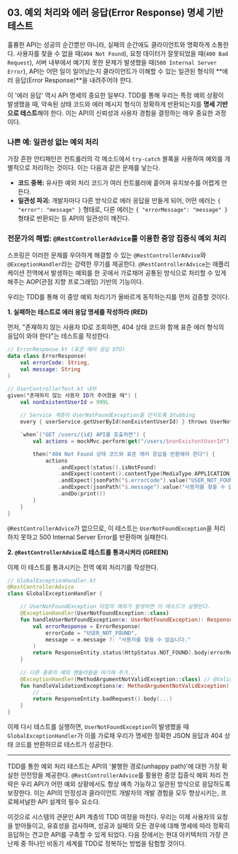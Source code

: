 ## 03\. 예외 처리와 에러 응답(Error Response) 명세 기반 테스트

훌륭한 API는 성공의 순간뿐만 아니라, 실패의 순간에도 클라이언트와 명확하게 소통한다. 사용자를 찾을 수 없을 때(`404 Not Found`), 요청 데이터가 잘못되었을 때(`400 Bad Request`), 서버 내부에서 예기치 못한 문제가 발생했을 때(`500 Internal Server Error`), API는 어떤 일이 일어났는지 클라이언트가 이해할 수 있는 일관된 형식의 \*\*에러 응답(Error Response)\*\*을 내려주어야 한다.

이 '에러 응답' 역시 API 명세의 중요한 일부다. TDD를 통해 우리는 특정 예외 상황이 발생했을 때, 약속된 상태 코드와 에러 메시지 형식이 정확하게 반환되는지를 **명세 기반으로 테스트**해야 한다. 이는 API의 신뢰성과 사용자 경험을 결정하는 매우 중요한 과정이다.

### **나쁜 예: 일관성 없는 예외 처리**

가장 흔한 안티패턴은 컨트롤러의 각 메소드에서 `try-catch` 블록을 사용하여 예외를 개별적으로 처리하는 것이다. 이는 다음과 같은 문제를 낳는다.

  * **코드 중복:** 유사한 예외 처리 코드가 여러 컨트롤러에 흩어져 유지보수를 어렵게 만든다.
  * **일관성 파괴:** 개발자마다 다른 방식으로 에러 응답을 만들게 되어, 어떤 에러는 `{ "error": "message" }` 형태로, 다른 에러는 `{ "errorMessage": "message" }` 형태로 반환되는 등 API의 일관성이 깨진다.

### **전문가의 해법: `@RestControllerAdvice`를 이용한 중앙 집중식 예외 처리**

스프링은 이러한 문제를 우아하게 해결할 수 있는 `@RestControllerAdvice`와 `@ExceptionHandler`라는 강력한 무기를 제공한다. `@RestControllerAdvice`는 애플리케이션 전역에서 발생하는 예외를 한 곳에서 가로채어 공통된 방식으로 처리할 수 있게 해주는 AOP(관점 지향 프로그래밍) 기반의 기능이다.

우리는 TDD를 통해 이 중앙 예외 처리기가 올바르게 동작하는지를 먼저 검증할 것이다.

**1. 실패하는 테스트로 에러 응답 명세를 작성하라 (RED)**

먼저, "존재하지 않는 사용자 ID로 조회하면, 404 상태 코드와 함께 표준 에러 형식의 응답이 와야 한다"는 테스트를 작성한다.

```kotlin
// ErrorResponse.kt (표준 에러 응답 DTO)
data class ErrorResponse(
    val errorCode: String,
    val message: String
)

// UserControllerTest.kt 내부
given("존재하지 않는 사용자 ID가 주어졌을 때") {
    val nonExistentUserId = 999L
    
    // Service 계층이 UserNotFoundException을 던지도록 Stubbing
    every { userService.getUserById(nonExistentUserId) } throws UserNotFoundException("사용자를 찾을 수 없습니다: id=$nonExistentUserId")

    `when`("GET /users/{id} API를 호출하면") {
        val actions = mockMvc.perform(get("/users/$nonExistentUserId"))

        then("404 Not Found 상태 코드와 표준 에러 응답을 반환해야 한다") {
            actions
                .andExpect(status().isNotFound)
                .andExpect(content().contentType(MediaType.APPLICATION_JSON))
                .andExpect(jsonPath("$.errorCode").value("USER_NOT_FOUND"))
                .andExpect(jsonPath("$.message").value("사용자를 찾을 수 없습니다: id=$nonExistentUserId"))
                .andDo(print())
        }
    }
}
```

`@RestControllerAdvice`가 없으므로, 이 테스트는 `UserNotFoundException`을 처리하지 못하고 500 Internal Server Error를 반환하며 실패한다.

**2. `@RestControllerAdvice`로 테스트를 통과시켜라 (GREEN)**

이제 이 테스트를 통과시키는 전역 예외 처리기를 작성한다.

```kotlin
// GlobalExceptionHandler.kt
@RestControllerAdvice
class GlobalExceptionHandler {

    // UserNotFoundException 타입의 예외가 발생하면 이 메소드가 실행된다.
    @ExceptionHandler(UserNotFoundException::class)
    fun handleUserNotFoundException(e: UserNotFoundException): ResponseEntity<ErrorResponse> {
        val errorResponse = ErrorResponse(
            errorCode = "USER_NOT_FOUND",
            message = e.message ?: "사용자를 찾을 수 없습니다."
        )
        return ResponseEntity.status(HttpStatus.NOT_FOUND).body(errorResponse)
    }
    
    // 다른 종류의 예외 핸들러들을 여기에 추가...
    @ExceptionHandler(MethodArgumentNotValidException::class) // @Valid 실패 시
    fun handleValidationExceptions(e: MethodArgumentNotValidException): ResponseEntity<ErrorResponse> {
        // ...
        return ResponseEntity.badRequest().body(...)
    }
}
```

이제 다시 테스트를 실행하면, `UserNotFoundException`이 발생했을 때 `GlobalExceptionHandler`가 이를 가로채 우리가 명세한 정확한 JSON 응답과 404 상태 코드를 반환하므로 테스트가 성공한다.

-----

TDD를 통한 예외 처리 테스트는 API의 '불행한 경로(unhappy path)'에 대한 가장 확실한 안전망을 제공한다. `@RestControllerAdvice`를 활용한 중앙 집중식 예외 처리 전략은 우리 API가 어떤 예외 상황에서도 항상 예측 가능하고 일관된 방식으로 응답하도록 보장한다. 이는 API의 안정성과 클라이언트 개발자의 개발 경험을 모두 향상시키는, 프로페셔널한 API 설계의 필수 요소다.

이것으로 시스템의 관문인 API 계층의 TDD 여정을 마친다. 우리는 이제 사용자의 요청을 받아들이고, 유효성을 검사하며, 성공과 실패의 모든 경우에 대해 명세에 따라 정확히 응답하는 견고한 API를 구축할 수 있게 되었다. 다음 장에서는 현대 아키텍처의 가장 큰 난제 중 하나인 비동기 세계를 TDD로 정복하는 방법을 탐험할 것이다.
